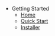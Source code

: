 - Getting Started
  - [Home](Home.md)
  - [Quick Start](home/Quick-Start.md)
  - [Installer](home/installer)
